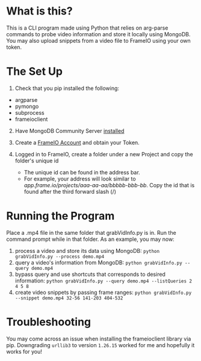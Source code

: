 # What is this?
This is a CLI program made using Python that relies on arg-parse commands to probe video information and store it locally using MongoDB.
You may also upload snippets from a video file to FrameIO using your own token. 

# The Set Up
1) Check that you pip installed the following:
 * argparse
 * pymongo
 * subprocess
 * frameioclient

2) Have MongoDB Community Server [installed](https://www.youtube.com/watch?v=gB6WLkSrtJk)

3) Create a [FrameIO Account](https://developer.frame.io/docs/getting-started/authentication) and obtain your Token.

4) Logged in to FrameIO, create a folder under a new Project and copy the folder's unique id
	* The unique id can be found in the address bar.
   * For example, your address will look similar to _app.frame.io/projects/aaa-aa-aa/bbbbb-bbb-bb_. Copy the id that is found after the third forward slash (/)

# Running the Program
Place a .mp4 file in the same folder that grabVidInfo.py is in.
Run the command prompt while in that folder. As an example, you may now:
1) process a video and store its data using MongoDB: `python grabVidInfo.py --process demo.mp4`
3) query a video's information from MongoDB: `python grabVidInfo.py --query demo.mp4`
4) bypass query and use shortcuts that corresponds to desired information: `python grabVidInfo.py --query demo.mp4 --listQueries 2 4 5 8`
5) create video snippets by passing frame ranges: `python grabVidInfo.py --snippet demo.mp4 32-56 141-203 404-532`

# Troubleshooting
You may come across an issue when installing the frameioclient library via pip.
Downgrading `urllib3` to version `1.26.15` worked for me and hopefully it works for you! 

  
